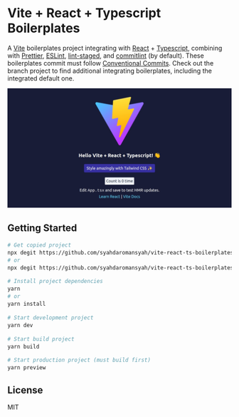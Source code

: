 # Vite + React + Typescript Boilerplates

A [Vite](https://vitejs.dev) boilerplates project integrating with [React](https://reactjs.org) + [Typescript](https://typescriptlang.org), combining with [Prettier](https://prettier.io), [ESLint](https://eslint.org), [lint-staged](https://github.com/okonet/lint-staged), and [commitlint](https://commitlint.js.org) (by default). These boilerplates commit must follow [Conventional Commits](https://www.conventionalcommits.org). Check out the branch project to find additional integrating boilerplates, including the integrated default one.

![Vite plus React plus Typescript boilerplate](vite-react-ts-boilerplate-sc.jpeg 'Vite plus React plus Typescript boilerplate')

## Getting Started

```bash
# Get copied project
npx degit https://github.com/syahdaromansyah/vite-react-ts-boilerplates project-name
# or
npx degit https://github.com/syahdaromansyah/vite-react-ts-boilerplates#branch-name project-name
```

```bash
# Install project dependencies
yarn
# or
yarn install
```

```bash
# Start development project
yarn dev
```

```bash
# Start build project
yarn build
```

```bash
# Start production project (must build first)
yarn preview
```

## License

MIT

